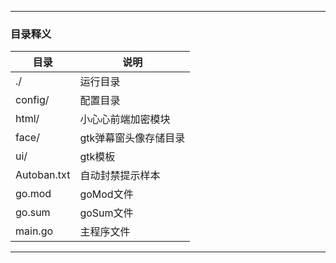 
---
### 目录释义
|目录|说明|
|-|-|
|./|运行目录|
|config/|配置目录|
|html/|小心心前端加密模块|
|face/|gtk弹幕窗头像存储目录|
|ui/|gtk模板|
|Autoban.txt|自动封禁提示样本|
|go.mod|goMod文件|
|go.sum|goSum文件|
|main.go|主程序文件|
---